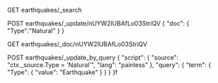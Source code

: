 


GET earthquakes/_search

POST earthquakes/_update/nUYW2IUBAfLo03StriQV
{
  "doc": {
    "Type":"Natural"
  }
}

GET earthquakes/_doc/nUYW2IUBAfLo03StriQV


POST earthquakes/_update_by_query
{
  "script": {
    "source": "ctx._source.Type = 'Natural'",
    "lang": "painless"
  },
  "query": {
    "term": {
      "Type": {
        "value": "Earthquake"
      }
    }
  }
}f